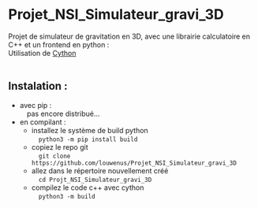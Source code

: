 # Projet_NSI_Simulateur_gravi_3D

Projet de simulateur de gravitation en 3D, avec une librairie calculatoire en C++ et un frontend en python :<br/>
Utilisation de [Cython](https://github.com/cython/cython)<br/><br/>


## Instalation :<br/>
- avec pip :<br/>
&emsp;pas encore distribué...<br/>
- en compilant :<br/>
  - installez le système de build python<br/>
  &emsp;`python3 -m pip install build`<br/>
  - copiez le repo git<br/>
  &emsp;`git clone https://github.com/louwenus/Projet_NSI_Simulateur_gravi_3D`<br/>
  - allez dans le répertoire nouvellement créé<br/>
  &emsp;`cd Projt_NSI_Simulateur_gravi_3D`<br/>
  - compilez le code c++ avec cython<br/>
  &emsp;`python3 -m build`<br/>
